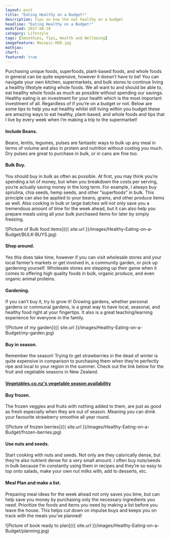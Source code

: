 ```yaml
---
layout: post
title: "Eating Healthy on a Budget!"
description: Tips on how tho eat healthy on a budget
headline: "Eating Healthy on a Budget!"
modified: 2017-08-18
category: Lifestyle
tags: [Smoothies, Tips, Health and Wellbeing]
imagefeature: Mainpic-HEB.jpg
mathjax: 
chart:
featured: true
---
```




Purchasing unique foods, superfoods, plant-based foods, and whole foods in general can be quite expensive, however it doesn’t have to be! You can navigate your own kitchen, supermarkets, and bulk stores to continue living a healthy lifestyle eating whole foods. 
We all want to and should be able to, eat healthy whole foods as much as possible without spending our savings. Healthy eating is an investment for your health which is the most important investment of all. Regardless of if you’re on a budget or not.
Below are some tips to help you eat healthy whilst still living within you budget these are amazing ways to eat healthy, plant-based, and whole foods and tips that I live by every week when I’m making a trip to the supermarket!

#### Include Beans.

Beans, lentils, legumes, pulses are fantastic ways to bulk up any meal in terms of volume and also in protein and nutrition without costing you much. Dry pulses are great to purchase in bulk, or in cans are fine too.

#### Bulk Buy.

You should buy in bulk as often as possible. At first, you may think you’re spending a lot of money, but when you breakdown the costs per serving, you’re actually saving money in the long term. For example, I always buy spirulina, chia seeds, hemp seeds, and other “superfoods” in bulk. This principle can also be applied to your beans, grains, and other produce items as well. Also cooking in bulk or large batches will not only save you a tremendous amount of time for the week ahead, but it can also help you prepare meals using all your bulk purchased items for later by simply freezing.

![Picture of Bulk food items]({{ site.url }}/images/Healthy-Eating-on-a-Budget/BULK-BUYS.jpg)

#### Shop around.

Yes this does take time, however if you can visit wholesale stores and your local farmer’s markets or get involved in, a community garden, or pick up gardening yourself. Wholesale stores are stepping up their game when it comes to offering high quality foods in bulk, organic produce, and even organic animal proteins.

#### Gardening.

If you can’t buy it, try to grow it! Growing gardens, whether personal gardens or communal gardens, is a great way to have local, seasonal, and healthy food right at your fingertips. It also is a great teaching/learning experience for everyone in the family.

![Picture of my garden]({{ site.url }}/images/Healthy-Eating-on-a-Budget/my-garden.jpg)

#### Buy in season.

Remember the season! Trying to get strawberries in the dead of winter is quite expensive in comparison to purchasing them when they’re perfectly ripe and local to your region in the summer. 
Check out the link below for the fruit and vegetable seasons in New Zealand.

####   [Vegetables.co.nz's vegetable season availability](http://www.vegetables.co.nz/tips-and-advice/seasonal-availability/)


#### Buy frozen.

The frozen veggies and fruits with nothing added to them, are just as good as fresh especially when they are out of season. Meaning you can drink your favourite strawberry smoothie all year round.

![Picture of frozen berries]({{ site.url }}/images/Healthy-Eating-on-a-Budget/frozen-berries.jpg)

#### Use nuts and seeds.

Start cooking with nuts and seeds. Not only are they calorically dense, but they’re also nutrient dense for a very small amount. I often buy nuts/seeds in bulk because I’m constantly using them in recipes and they’re so easy to top onto salads, make your own nut milks with, add to desserts, etc.

#### Meal Plan and make a list.

Preparing meal ideas for the week ahead not only saves you time, but can help save you money by purchasing only the necessary ingredients you need. Prioritize the foods and items you need by making a list before you leave the house. This helps cut down on impulse buys and keeps you on track with the meals you’ve planned!

![Picture of book ready to plan]({{ site.url }}/images/Healthy-Eating-on-a-Budget/planning.jpg)
